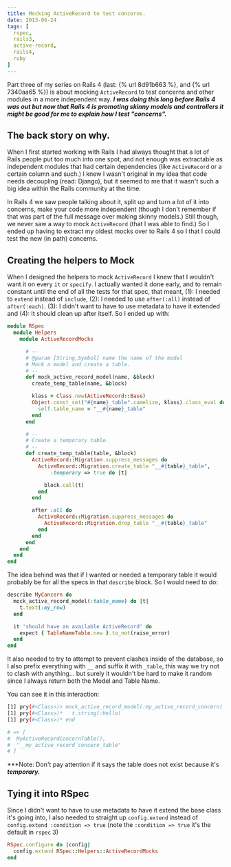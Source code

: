 ```yaml
---
title: Mocking ActiveRecord to test concerns.
date: 2013-06-24
tags: [
  rspec,
  rails3,
  active-record,
  rails4,
  ruby
]
---
```


Part three of my series on Rails 4 (last: {% url 8d91b663 %}, and {% url
7340aa65 %}) is about mocking `ActiveRecord` to test concerns and other modules
in a more independent way. _**I was doing this long before Rails 4 was out but
now that Rails 4 is promoting skinny models and controllers it might be good for
me to explain how I test "concerns".**_

## The back story on why.

When I first started working with Rails I had always thought that a lot of Rails
people put too much into one spot, and not enough was extractable as independent
modules that had certain dependencies (like `ActiveRecord` or a certain column
and such.) I knew I wasn't original in my idea that code needs decoupling (read:
Django), but it seemed to me that it wasn't such a big idea within the Rails
community at the time.

In Rails 4 we saw people talking about it, split up and turn a lot of it into
concerns, make your code more independent (though I don't remember if that was
part of the full message over making skinny models.) Still though, we never saw
a way to mock `ActiveRecord` (that I was able to find.) So I ended up having to
extract my oldest mocks over to Rails 4 so I that I could test the new (in path)
concerns.

## Creating the helpers to Mock

When I designed the helpers to mock `ActiveRecord` I knew that I wouldn't want
it on every `it` or `specify`. I actually wanted it done early, and to remain
constant until the end of all the tests for that spec, that meant, (1): I needed
to `extend` instead of `include`, (2): I needed to use `after(:all)` instead of
`after(:each)`. (3): I didn't want to have to use metadata to have it extended
and (4): It should clean up after itself. So I ended up with:

```ruby
module RSpec
  module Helpers
    module ActiveRecordMocks

      # --
      # @param [String,Symbol] name the name of the model
      # Mock a model and create a table.
      # --
      def mock_active_record_model(name, &block)
        create_temp_table(name, &block)

        klass = Class.new(ActiveRecord::Base)
        Object.const_set("#{name}_table".camelize, klass).class_eval do
          self.table_name = "__#{name}_table"
        end
      end

      # --
      # Create a temporary table.
      # --
      def create_temp_table(table, &block)
        ActiveRecord::Migration.suppress_messages do
          ActiveRecord::Migration.create_table "__#{table}_table",
              :temporary => true do |t|

            block.call(t)
          end
        end

        after :all do
          ActiveRecord::Migration.suppress_messages do
            ActiveRecord::Migration.drop_table "__#{table}_table"
          end
        end
      end
    end
  end
end
```

The idea behind was that if I wanted or needed a temporary table it would
probably be for all the specs in that `describe` block. So I would need to do:

```ruby
describe MyConcern do
  mock_active_record_model(:table_name) do |t|
    t.text(:my_row)
  end

  it 'should have an available ActiveRecord' do
    expect { TableNameTable.new }.to_not(raise_error)
  end
end
```

It also needed to try to attempt to prevent clashes inside of the database, so I
also prefix everything with `__` and suffix it with `_table`, this way we try
not to clash with anything... but surely it wouldn't be hard to make it random
since I always return both the Model and Table Name.

You can see it in this interaction:

```sh
[1] pry(#<Class>)> mock_active_record_model(:my_active_record_concern) do |t|
[1] pry(#<Class>)*   t.string(:hello)
[1] pry(#<Class>)* end

# => [
#  MyActiveRecordConcernTable(),
#  "__my_active_record_concern_table"
# ]
```

***Note: Don't pay attention if it says the table does not exist because it's
***temporary.***

## Tying it into RSpec

Since I didn't want to have to use metadata to have it extend the base class
it's going into, I also needed to straight up `config.extend` instead of
`config.extend :condition => true` (note the `:condition => true` it's the
default in `rspec` 3)

```ruby
RSpec.configure do |config|
  config.extend RSpec::Helpers::ActiveRecordMocks
end
```
